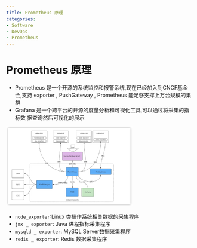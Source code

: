 ```yaml
---
title: Prometheus 原理
categories:
- Software
- DevOps
- Prometheus
---
```

# Prometheus 原理

- Prometheus 是一个开源的系统监控和报警系统,现在已经加入到CNCF基金会,支持 exporter , PushGateway , Prometheus 能足够支撑上万台规模的集群
- Grafana 是一个跨平台的开源的度量分析和可视化工具,可以通过将采集的指标数 据查询然后可视化的展示

<img src="https://raw.githubusercontent.com/LuShan123888/Files/main/Pictures/image-20211209135120910.png" alt="image-20211209135120910" style="zoom: 33%;" />

- `node_exporter`:Linux 类操作系统相关数据的采集程序
- `jmx _ exporter`: Java 进程指标采集程序
- `mysqld _ exporter`: MySQL Server数据采集程序
- `redis _ exporter`: Redis 数据采集程序